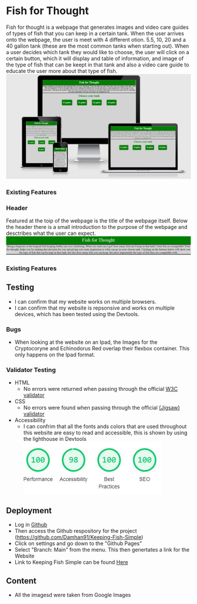 # Fish for Thought
Fish for thought is a webpage that generates images and video care guides of types of fish that you can keep in a certain tank. When the user arrives onto the webpage, the user is meet with 4 different otion. 5.5, 10, 20 and a 40 gallon tank (these are the most common tanks when starting out). When a user decides which tank they would like to choose, the user will click on a certain button, which it will display and table of information, and image of the type of fish that can be keept in that tank and also a video care guide to educate the user more about that type of fish.
![Responsive image](https://github.com/Damhan91/Fish-for-Thought/blob/main/assets/Images/Project2.JPG)

### Existing Features

### Header
Featured at the toip of the webpage is the title of the webpage itself. Below the header there is a small introduction to the purpose of the webpage and desctribes what the user can expect.
![Header image](https://github.com/Damhan91/Fish-for-Thought/blob/main/assets/Images/Intro2.JPG)

### Existing Features







## Testing 

- I can confirm that my website works on multiple browsers.
- I can confirm that my website is repsonsive and works on multiple devices, which has been tested using the Devtools.

### Bugs
  - When looking at the website on an Ipad, the Images for the Cryptocoryne and Echinodorus Red overlap their flexbox container. This only happens on the Ipad format.

### Validator Testing 

- HTML
  - No errors were returned when passing through the official  [W3C validator](https://validator.w3.org/nu/?doc=https%3A%2F%2Fdamhan91.github.io%2FKeeping-Fish-Simple%2F)
- CSS
  - No errors were found when passing through the official [(Jigsaw) validator](https://jigsaw.w3.org/css-validator/validator?uri=https%3A%2F%2Fdamhan91.github.io%2FKeeping-Fish-Simple%2F&profile=css3svg&usermedium=all&warning=1&vextwarning=&lang=en)
- Accessibility
  - I can confrim that all the fonts ands colors that are used throughout this website are easy to read and accessible, this is shown by using the lighthouse in Devtools
![Accessibility](https://github.com/Damhan91/Keeping-Fish-Simple/blob/main/assets/images/Lighthouse.JPG)

## Deployment
 - Log in [Github](https://github.com/)
 - Then access the Github respository for the project (https://github.com/Damhan91/Keeping-Fish-Simple)
 - Click on settings and go down to the "Github Pages"
 - Select "Branch: Main" from the menu. This then genertates a link for the Website
 - Link to Keeping Fish Simple can be found [Here](https://damhan91.github.io/Keeping-Fish-Simple/)

## Content
 - All the imagesd were taken from Google Images
 
